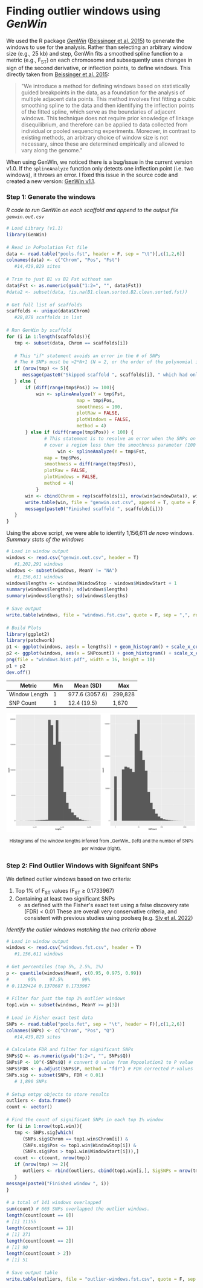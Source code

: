 # Finding outlier windows using _GenWin_
We used the R package [_GenWin_](https://cran.r-project.org/web/packages/GenWin) ([Beissinger et al. 2015](https://doi.org/10.1186/s12711-015-0105-9)) to generate the windows to use for the analysis.  Rather than selecting an arbitrary window size (e.g., 25 kb) and step, GenWin fits a smoothed spline function to a metric (e.g., F<sub>ST</sub>) on each chromosome and subsequently uses changes in sign of the second derivative, or inflection points, to define windows. This directly taken from [Beissinger et al. 2015](https://doi.org/10.1186/s12711-015-0105-9):
>"We introduce a method for defining windows based on statistically guided breakpoints in the data, as a foundation for the analysis of multiple adjacent data points. This method involves first fitting a cubic smoothing spline to the data and then identifying the inflection points of the fitted spline, which serve as the boundaries of adjacent windows. This technique does not require prior knowledge of linkage disequilibrium, and therefore can be applied to data collected from individual or pooled sequencing experiments. Moreover, in contrast to existing methods, an arbitrary choice of window size is not necessary, since these are determined empirically and allowed to vary along the genome."

When using GenWin, we noticed there is a bug/issue in the current version v1.0.  If the `splineAnalyze` function only detects one inflection point (i.e. two windows), it throws an error.  I fixed this issue in the source code and created a new version: [GenWin v1.1](./data/GenWin_1.1.tar.gz).

### Step 1: Generate the windows
_R code to run GenWin on each scaffold and append to the output file `genwin.out.csv`_

```R
# Load Library (v1.1)
library(GenWin)

# Read in PoPoolation Fst file
data <- read.table("pools.fst", header = F, sep = "\t")[,c(1,2,6)]
colnames(data) <- c("Chrom", "Pos", "Fst")
   #14,439,829 sites

# Trim to just B1 vs B2 Fst without nan
data$Fst <- as.numeric(gsub("1:2=", "", data$Fst))
#data2 <- subset(data, !is.na(B1.clean.sorted.B2.clean.sorted.fst))

# Get full list of scaffolds
scaffolds <- unique(data$Chrom)
   #28,878 scaffolds in list

# Run GenWin by scaffold
for (i in 1:length(scaffolds)){
   tmp <- subset(data, Chrom == scaffolds[i])

   # This "if" statement avoids an error in the # of SNPs
   # The # SNPs must be >2*N+1 (N = 2, or the order of the polynomial in smooth.pspline)
   if (nrow(tmp) <= 5){
      message(paste0("Skipped scaffold ", scaffolds[i], " which had only ", nrow(tmp), " SNPs."))
   } else {
	   if (diff(range(tmp$Pos)) >= 100){
		   win <- splineAnalyze(Y = tmp$Fst,
                          map = tmp$Pos,
                          smoothness = 100,
                          plotRaw = FALSE,
                          plotWindows = FALSE,
                          method = 4)
	   } else if (diff(range(tmp$Pos)) < 100) {
              # This statement is to resolve an error when the SNPs on the scaffold
              # cover a region less than the smoothness parameter (100 bp)
                   win <- splineAnalyze(Y = tmp$Fst,
			  map = tmp$Pos,
			  smoothness = diff(range(tmp$Pos)),
			  plotRaw = FALSE,
			  plotWindows = FALSE,
			  method = 4)
           }
	   win <- cbind(Chrom = rep(scaffolds[i], nrow(win$windowData)), win$windowData)
	   write.table(win, file = "genwin.out.csv", append = T, quote = F, sep = ",", row.names = F, col.names = !file.exists("genwin.out.csv"))
	   message(paste0("Finished scaffold ", scaffolds[i]))
   }
}
```
Using the above script, we were able to identify 1,156,611 _de novo_ windows.
_Summary stats of the windows_
```R
# Load in window output
windows <- read.csv("genwin.out.csv", header = T)
   #1,202,291 windows
windows <- subset(windows, MeanY != "NA")
   #1,156,611 windows
windows$lengths <- windows$WindowStop - windows$WindowStart + 1
summary(windows$lengths); sd(windows$lengths)
summary(windows$lengths); sd(windows$lengths)

# Save output
write.table(windows, file = "windows.fst.csv", quote = F, sep = ",", row.names = F, col.names = T)

# Build Plots
library(ggplot2)
library(patchwork)
p1 <- ggplot(windows, aes(x = lengths)) + geom_histogram() + scale_x_continuous(trans='log10')
p2 <- ggplot(windows, aes(x = SNPcount)) + geom_histogram() + scale_x_continuous(trans='log10')
png(file = "windows.hist.pdf", width = 16, height = 10)
p1 + p2
dev.off()
```
<div align="center">
	
| Metric | Min | Mean (SD) | Max |
| --- | --- | --- | --- |
| Window Length | 1 | 977.6 (3057.6) | 299,828 |
| SNP Count | 1 | 12.4 (19.5) | 1,670 |
</div>

<p align="center">
  <img src="figures/windows.hist.png" alt="Histograms" width="750">
</p>
<p align="center">
  <sup>Histograms of the window lengths inferred from _GenWin_ (left) and the number of SNPs per window (right).</sup>
</p>

### Step 2: Find Outlier Windows with Signifcant SNPs
We defined outlier windows based on two criteria:
1. Top 1% of F<sub>ST</sub> values (F<sub>ST</sub> ≥ 0.1733967)
2. Containing at least two significant SNPs
   - as defined with the Fisher's exact test using a false discovery rate (FDR) < 0.01
These are overall very conservative criteria, and consistent with previous studies using poolseq (e.g. [Sly et al. 2022](https://doi.org/10.1073/pnas.2120482119))

_Identify the outlier windows matching the two criteria above_
```R
# Load in window output
windows <- read.csv("windows.fst.csv", header = T)
   #1,156,611 windows

# Get percentiles (top 5%, 2.5%, 1%)
p <- quantile(windows$MeanY, c(0.95, 0.975, 0.99))
#       95%     97.5%       99% 
# 0.1129424 0.1370687 0.1733967 

# Filter for just the top 1% outlier windows
top1.win <- subset(windows, MeanY >= p[3])

# Load in Fisher exact test data
SNPs <- read.table("pools.fet", sep = "\t", header = F)[,c(1,2,6)]
colnames(SNPs) <- c("Chrom", "Pos", "Q")
   #14,439,829 sites

# Calculate FDR and filter for significant SNPs
SNPs$Q <- as.numeric(gsub("1:2=", "", SNPs$Q))
SNPs$P <- 10^(-SNPs$Q) # convert Q value from Popoolation2 to P value
SNPs$FDR <- p.adjust(SNPs$P, method = "fdr") # FDR corrected P-values
SNPs.sig <- subset(SNPs, FDR < 0.01)
   # 1,890 SNPs

# Setup emtpy objects to store results
outliers <- data.frame()
count <- vector()

# Find the count of significant SNPs in each top 1% window
for (i in 1:nrow(top1.win)){
   tmp <- SNPs.sig[which(
      (SNPs.sig$Chrom == top1.win$Chrom[i]) &
      (SNPs.sig$Pos <= top1.win$WindowStop[i]) &
      (SNPs.sig$Pos > top1.win$WindowStart[i])),]
   count <- c(count, nrow(tmp))
   if (nrow(tmp) >= 2){
      outliers <- rbind(outliers, cbind(top1.win[i,], SigSNPs = nrow(tmp)))
   }
message(paste0("Finished window ", i))
}

# a total of 141 windows overlapped
sum(count) # 665 SNPs overlapped the outlier windows.
length(count[count == 0])
# [1] 11155
length(count[count == 1])
# [1] 271
length(count[count == 2])
# [1] 90
length(count[count > 2])
# [1] 51

# Save output table
write.table(outliers, file = "outlier-windows.fst.csv", quote = F, sep = ",", row.names = F, col.names = T)
```
